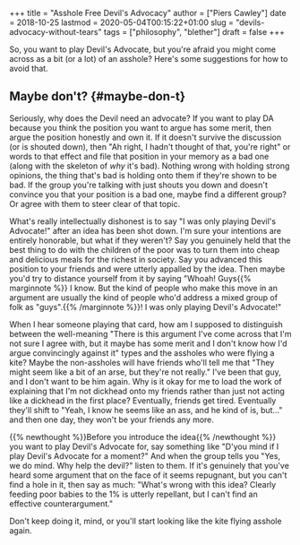+++
title = "Asshole Free Devil's Advocacy"
author = ["Piers Cawley"]
date = 2018-10-25
lastmod = 2020-05-04T00:15:22+01:00
slug = "devils-advocacy-without-tears"
tags = ["philosophy", "blether"]
draft = false
+++

So, you want to play Devil's Advocate, but you're afraid you might come across as a bit (or a lot) of an asshole? Here's some suggestions for how to avoid that.

<!--more-->


## Maybe don't? {#maybe-don-t}

Seriously, why does the Devil need an advocate? If you want to play DA because you think the position you want to argue has some merit, then argue the position honestly and own it. If it doesn't survive the discussion (or is shouted down), then "Ah right, I hadn't thought of that, you're right" or words to that effect and file that position in your memory as a bad one (along with the skeleton of _why_ it's bad). Nothing wrong with holding strong opinions, the thing that's bad is holding onto them if they're shown to be bad. If the group you're talking with just shouts you down and doesn't convince you that your position is a bad one, maybe find a different group? Or agree with them to steer clear of that topic.

What's really intellectually dishonest is to say "I was only playing Devil's Advocate!" after an idea has been shot down. I'm sure your intentions are entirely honorable, but what if they weren't? Say you genuinely held that the best thing to do with the children of the poor was to turn them into cheap and delicious meals for the richest in society. Say you advanced this position to your friends and were utterly appalled by the idea. Then maybe you'd try to distance yourself from it by saying "Whoah! Guys{{% marginnote %}}​ I know. But the kind of people who make this move in an argument are usually the kind of people who'd address a mixed group of folk as "guys".{{% /marginnote %}}! I was only playing Devil's Advocate!"

When I hear someone playing that card, how am I supposed to distinguish between the well-meaning "There is this argument I've come across that I'm not sure I agree with, but it maybe has some merit and I don't know how I'd argue convincingly against it" types and the assholes who were flying a kite? Maybe the non-assholes will have friends who'll tell me that "They might seem like a bit of an arse, but they're not really." I've been that guy, and I don't want to be him again. Why is it okay for me to load the work of explaining that I'm not dickhead onto my friends rather than just not acting like a dickhead in the first place? Eventually, friends get tired. Eventually they'll shift to "Yeah, I know he seems like an ass, and he kind of is, but..." and then one day, they won't be your friends any more.

{{% newthought %}}Before you introduce the idea{{% /newthought %}} you want to play Devil's Advocate for, say something like "D'you mind if I play Devil's Advocate for a moment?" And when the group tells you "Yes, we do mind. Why help the devil?" listen to them. If it's genuinely that you've heard some argument that on the face of it seems repugnant, but you can't find a hole in it, then say as much: "What's wrong with this idea? Clearly feeding poor babies to the 1% is utterly repellant, but I can't find an effective counterargument."

Don't keep doing it, mind, or you'll start looking like the kite flying asshole again.
